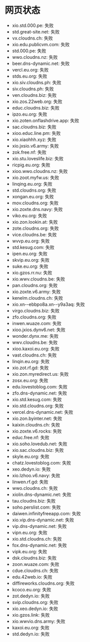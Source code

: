 # 网页状态
- xio.std.000.pe: 失败
- std.great-site.net: 失败
- vx.cloudns.ch: 失败
- xio.edu.publicvm.com: 失败
- std.000.pe: 失败
- wwo.cloudns.nz: 失败
- beer.dns-dynamic.net: 失败
- vercl.eu.org: 失败
- stds.eu.org: 失败
- xio.siv.cloudns.ph: 失败
- siv.cloudns.ph: 失败
- ven.cloudns.biz: 失败
- xio.zos.22web.org: 失败
- educ.cloudns.biz: 失败
- ipzo.eu.org: 失败
- xio.zoten.onflashdrive.app: 失败
- sac.cloudns.biz: 失败
- xioo.educ.line.pm: 失败
- xio.xiaohhh.xyz: 失败
- xio.jxsio.v6.army: 失败
- zok.free.nf: 失败
- xio.stu.loveslife.biz: 失败
- ricpig.eu.org: 失败
- xioo.wwo.cloudns.nz: 失败
- xio.zoot.myfw.us: 失败
- linqing.eu.org: 失败
- std.cloudns.org: 失败
- xongan.eu.org: 失败
- mov.cloudns.org: 失败
- xio.zoxte.dns.navy: 失败
- viko.eu.org: 失败
- xio.zon.lookin.at: 失败
- zote.cloudns.org: 失败
- vice.cloudns.be: 失败
- wvvp.eu.org: 失败
- std.kesug.com: 失败
- ipen.eu.org: 失败
- skvip.eu.org: 失败
- suke.eu.org: 失败
- xio.gzos.rr.nu: 失败
- xio.wwv.cloudns.be: 失败
- pan.cloudns.org: 失败
- xio.zoxte.v6.army: 失败
- kenelm.cloudns.ch: 失败
- xio.xn--ebbpo8a.xn--y9a3aq: 失败
- virgo.cloudns.biz: 失败
- zfo.cloudns.org: 失败
- inwen.wuaze.com: 失败
- xioo.jxios.dynv6.net: 失败
- wonder.dynx.me: 失败
- wwv.cloudns.be: 失败
- xioo.kaxoi.eu.org: 失败
- vast.cloudns.ch: 失败
- linqin.eu.org: 失败
- xio.zot.rf.gd: 失败
- xio.zon.myredirect.us: 失败
- zosx.eu.org: 失败
- edu.lovestoblog.com: 失败
- zfo.dns-dynamic.net: 失败
- xio.std.kesug.com: 失败
- xio.std.cloudns.org: 失败
- vercel.dns-dynamic.net: 失败
- xio.zon.byinter.net: 失败
- kaixin.cloudns.ch: 失败
- xio.zoxte.v6.rocks: 失败
- educ.free.nf: 失败
- xio.soho.lovedub.net: 失败
- xio.sac.cloudns.biz: 失败
- skyle.eu.org: 失败
- chatz.lovestoblog.com: 失败
- xeo.dedyn.io: 失败
- xio.lzhoo.v6.navy: 失败
- linwen.rf.gd: 失败
- wwo.cloudns.ch: 失败
- xiolin.dns-dynamic.net: 失败
- tau.cloudns.biz: 失败
- soho.perslist.com: 失败
- daiwen.infinityfreeapp.com: 失败
- xio.vip.dns-dynamic.net: 失败
- vip.dns-dynamic.net: 失败
- vipn.eu.org: 失败
- xio.std.cloudns.ch: 失败
- fox.dns-dynamic.net: 失败
- vipk.eu.org: 失败
- dsk.cloudns.biz: 失败
- zoon.wuaze.com: 失败
- cdue.cloudns.ch: 失败
- edu.42web.io: 失败
- diffireworks.cloudns.org: 失败
- kcoco.eu.org: 失败
- zot.dedyn.io: 失败
- svip.cloudns.org: 失败
- xio.xeo.dedyn.io: 失败
- xio.gzos.link: 失败
- xio.wwvio.dns.army: 失败
- kaxoi.eu.org: 失败
- std.dedyn.io: 失败
